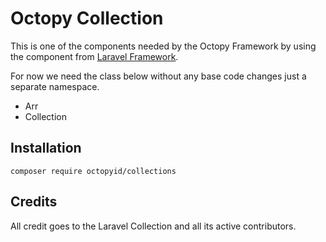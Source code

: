 # Octopy Collection
This is one of the components needed by the Octopy Framework by using the component from [Laravel Framework](https://github.com/illuminate/collections).

For now we need the class below without any base code changes just a separate namespace.

- Arr
- Collection

## Installation

```
composer require octopyid/collections
```

## Credits

All credit goes to the Laravel Collection and all its active contributors.
